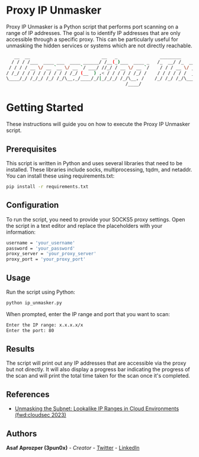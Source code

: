 # Proxy IP Unmasker

Proxy IP Unmasker is a Python script that performs port scanning on a range of IP addresses. The goal is to identify IP addresses that are only accessible through a specific proxy. This can be particularly useful for unmasking the hidden services or systems which are not directly reachable.

```bash
   __  __                           __   _                ________            _____       __               __ 
  / / / /___  ____ ___  ____ ______/ /__(_)___  ____ _   /_  __/ /_  ___     / ___/__  __/ /_  ____  ___  / /_
 / / / / __ \/ __ `__ \/ __ `/ ___/ //_/ / __ \/ __ `/    / / / __ \/ _ \    \__ \/ / / / __ \/ __ \/ _ \/ __/
/ /_/ / / / / / / / / / /_/ (__  ) ,< / / / / / /_/ /    / / / / / /  __/   ___/ / /_/ / /_/ / / / /  __/ /_  
\____/_/ /_/_/ /_/ /_/\__,_/____/_/|_/_/_/ /_/\__, /    /_/ /_/ /_/\___/   /____/\__,_/_.___/_/ /_/\___/\__/  
                                             /____/                                                                                            
```

# Getting Started
These instructions will guide you on how to execute the Proxy IP Unmasker script.


## Prerequisites
This script is written in Python and uses several libraries that need to be installed. These libraries include socks, multiprocessing, tqdm, and netaddr. You can install these using requirements.txt:
```bash
pip install -r requirements.txt
```


## Configuration
To run the script, you need to provide your SOCKS5 proxy settings. Open the script in a text editor and replace the placeholders with your information:
```bash
username = 'your_username'
password = 'your_password'
proxy_server = 'your_proxy_server'
proxy_port = 'your_proxy_port'
```


## Usage
Run the script using Python:
```bash
python ip_unmasker.py
```
When prompted, enter the IP range and port that you want to scan:
```bash
Enter the IP range: x.x.x.x/x
Enter the port: 80
```


## Results
The script will print out any IP addresses that are accessible via the proxy but not directly. It will also display a progress bar indicating the progress of the scan and will print the total time taken for the scan once it's completed.

## References
- [Unmasking the Subnet: Lookalike IP Ranges in Cloud Environments (fwd:cloudsec 2023)](https://pretalx.com/fwd-cloudsec-2023/talk/XDU89P/)


## Authors
**Asaf Aprozper (3pun0x)** - *Creator* - [Twitter](https://twitter.com/3pun0x) - [LinkedIn](https://www.linkedin.com/in/asafaprozper) 
